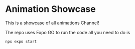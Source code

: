 # Animation Showcase

This is a showcase of all animations Channel!

The repo uses Expo GO to run the code all you need to do is

`npx expo start`

